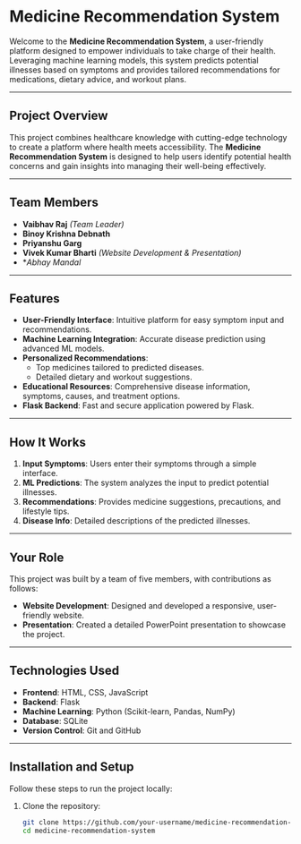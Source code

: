 # Medicine Recommendation System

Welcome to the **Medicine Recommendation System**, a user-friendly platform designed to empower individuals to take charge of their health. Leveraging machine learning models, this system predicts potential illnesses based on symptoms and provides tailored recommendations for medications, dietary advice, and workout plans.

---

## Project Overview

This project combines healthcare knowledge with cutting-edge technology to create a platform where health meets accessibility. The **Medicine Recommendation System** is designed to help users identify potential health concerns and gain insights into managing their well-being effectively.

---

## Team Members

- **Vaibhav Raj** *(Team Leader)*
- **Binoy Krishna Debnath**
- **Priyanshu Garg**
- **Vivek Kumar Bharti** *(Website Development & Presentation)* 
- **Abhay Mandal*

---

## Features

- **User-Friendly Interface**: Intuitive platform for easy symptom input and recommendations.
- **Machine Learning Integration**: Accurate disease prediction using advanced ML models.
- **Personalized Recommendations**:
  - Top medicines tailored to predicted diseases.
  - Detailed dietary and workout suggestions.
- **Educational Resources**: Comprehensive disease information, symptoms, causes, and treatment options.
- **Flask Backend**: Fast and secure application powered by Flask.

---

## How It Works

1. **Input Symptoms**: Users enter their symptoms through a simple interface.
2. **ML Predictions**: The system analyzes the input to predict potential illnesses.
3. **Recommendations**: Provides medicine suggestions, precautions, and lifestyle tips.
4. **Disease Info**: Detailed descriptions of the predicted illnesses.

---

## Your Role

This project was built by a team of five members, with contributions as follows:
- **Website Development**: Designed and developed a responsive, user-friendly website.
- **Presentation**: Created a detailed PowerPoint presentation to showcase the project.

---

## Technologies Used

- **Frontend**: HTML, CSS, JavaScript
- **Backend**: Flask
- **Machine Learning**: Python (Scikit-learn, Pandas, NumPy)
- **Database**: SQLite
- **Version Control**: Git and GitHub

---

## Installation and Setup

Follow these steps to run the project locally:

1. Clone the repository:
   ```bash
   git clone https://github.com/your-username/medicine-recommendation-system.git
   cd medicine-recommendation-system
